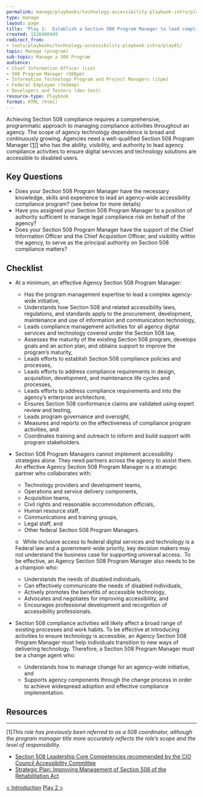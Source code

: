 ```yaml
---
permalink: manage/playbooks/technology-accessibility-playbook-intro/play01/
type: manage
layout: page
title: 'Play 1:  Establish a Section 508 Program Manager to lead compliance efforts'
created: 1526408449
redirect_from: 
- tools/playbooks/technology-accessibility-playbook-intro/play01/
topic: Manage (program)
sub-topic: Manage a 508 Program
audience:
- Chief Information Officer (cio)
- 508 Program Manager (508pm)
- Information Technology Program and Project Managers (itpm)
- Federal Employee (fedemp)
- Developers and Testers (dev-test)
resource-type: Playbook
format: HTML (html)
---
```


Achieving Section 508 compliance requires a comprehensive, programmatic approach to managing compliance activities throughout an agency. The scope of agency technology dependence is broad and continuously growing. Agencies need a well-qualified Section 508 Program Manager [[1]][1] who has the ability, visibility, and authority to lead agency compliance activities to ensure digital services and technology solutions are accessible to disabled users.

## Key Questions

  * Does your Section 508 Program Manager have the necessary knowledge, skills and experience to lead an agency-wide accessibility compliance program? (see below for more details)
  * Have you assigned your Section 508 Program Manager to a position of authority sufficient to manage legal compliance risk on behalf of the agency?
  * Does your Section 508 Program Manager have the support of the Chief Information Officer and the Chief Acquisition Officer, and visibility within the agency, to serve as the principal authority on Section 508 compliance matters?

## Checklist

  * At a minimum, an effective Agency Section 508 Program Manager:
      * Has the program management expertise to lead a complex agency-wide initiative,
      * Understands how Section 508 and related accessibility laws, regulations, and standards apply to the procurement, development, maintenance and use of information and communication technology,
      * Leads compliance management activities for all agency digital services and technology covered under the Section 508 law,
      * Assesses the maturity of the existing Section 508 program, develops goals and an action plan, and obtains support to improve the program&rsquo;s maturity,
      * Leads efforts to establish Section 508 compliance policies and processes,
      * Leads efforts to address compliance requirements in design, acquisition, development, and maintenance life cycles and processes,
      * Leads efforts to address compliance requirements and into the agency&rsquo;s enterprise architecture,
      * Ensures Section 508 conformance claims are validated using expert review and testing,
      * Leads program governance and oversight,
      * Measures and reports on the effectiveness of compliance program activities, and
      * Coordinates training and outreach to inform and build support with program stakeholders.
  * Section 508 Program Managers cannot implement accessibility strategies alone. They need partners across the agency to assist them. An effective Agency Section 508 Program Manager is a strategic partner who collaborates with:
      * Technology providers and development teams,
      * Operations and service delivery components,
      * Acquisition teams,
      * Civil rights and reasonable accommodation officials,
      * Human resource staff,
      * Communications and training groups,
      * Legal staff, and
      * Other federal Section 508 Program Managers.
    
    o&nbsp;&nbsp; While inclusive access to federal digital services and technology is a Federal law and a government-wide priority, key decision makers may not understand the business case for supporting universal access.&nbsp; To be effective, an Agency Section 508 Program Manager also needs to be a champion who:
    
      * Understands the needs of disabled individuals,
      * Can effectively communicate the needs of disabled individuals,
      * Actively promotes the benefits of accessible technology,
      * Advocates and negotiates for improving accessibility, and
      * Encourages professional development and recognition of accessibility professionals.
  * Section 508 compliance activities will likely affect a broad range of existing processes and work habits. To be effective at introducing activities to ensure technology is accessible, an Agency Section 508 Program Manager must help individuals transition to new ways of delivering technology. Therefore, a Section 508 Program Manager must be a change agent who:
      * Understands how to manage change for an agency-wide initiative, and
      * Supports agency components through the change process in order to achieve widespread adoption and effective compliance implementation.

## Resources

<div>
  <hr />
  
  <div>
    <p>
      <a id="Footnote1" name="Footnote1">[1]</a><em>This role has previously been referred to as a 508 coordinator, although the program manager title more accurately reflects the role&rsquo;s scope and the level of responsibility.</em>
    </p>
  </div>
</div>

  * [Section 508 Leadership Core Competencies recommended by the CIO Council Accessibility Committee][2]
  * [Strategic Plan: Improving Management of Section 508 of the Rehabilitation Act][3]

<div id="prev-next-section">
    <a class="prev-page" title="Go to Introduction" 
      href="{{site.baseurl}}/manage/playbooks/technology-accessibility-playbook-intro/"> < Introduction</a>
    <a class="prev-page" title="Go to Play 2"
      href="{{site.baseurl}}/manage/playbooks/technology-accessibility-playbook-intro/play02"> 
      Play 2 >
    </a>
</div>

 [1]: #Footnote1
 [2]: https://assets.section508.gov/files/508_Leadership_Core_Competency_Model.pdf
 [3]: https://assets.section508.gov/files/strategic-plan-508-compliance.pdf